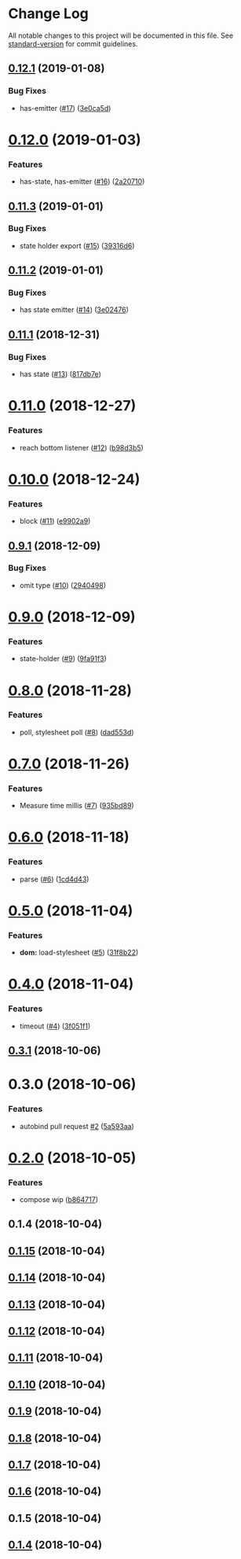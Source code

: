# Change Log

All notable changes to this project will be documented in this file. See [standard-version](https://github.com/conventional-changelog/standard-version) for commit guidelines.

<a name="0.12.1"></a>
## [0.12.1](https://github.com/kobiburnley/tsla-util/compare/v0.12.0...v0.12.1) (2019-01-08)


### Bug Fixes

* has-emitter ([#17](https://github.com/kobiburnley/tsla-util/issues/17)) ([3e0ca5d](https://github.com/kobiburnley/tsla-util/commit/3e0ca5d))



<a name="0.12.0"></a>
# [0.12.0](https://github.com/kobiburnley/tsla-util/compare/v0.11.3...v0.12.0) (2019-01-03)


### Features

* has-state, has-emitter ([#16](https://github.com/kobiburnley/tsla-util/issues/16)) ([2a20710](https://github.com/kobiburnley/tsla-util/commit/2a20710))



<a name="0.11.3"></a>
## [0.11.3](https://github.com/kobiburnley/tsla-util/compare/v0.11.2...v0.11.3) (2019-01-01)


### Bug Fixes

* state holder export ([#15](https://github.com/kobiburnley/tsla-util/issues/15)) ([39316d6](https://github.com/kobiburnley/tsla-util/commit/39316d6))



<a name="0.11.2"></a>
## [0.11.2](https://github.com/kobiburnley/tsla-util/compare/v0.11.1...v0.11.2) (2019-01-01)


### Bug Fixes

* has state emitter ([#14](https://github.com/kobiburnley/tsla-util/issues/14)) ([3e02476](https://github.com/kobiburnley/tsla-util/commit/3e02476))



<a name="0.11.1"></a>
## [0.11.1](https://github.com/kobiburnley/tsla-util/compare/v0.11.0...v0.11.1) (2018-12-31)


### Bug Fixes

* has state ([#13](https://github.com/kobiburnley/tsla-util/issues/13)) ([817db7e](https://github.com/kobiburnley/tsla-util/commit/817db7e))



<a name="0.11.0"></a>
# [0.11.0](https://github.com/kobiburnley/tsla-util/compare/v0.10.0...v0.11.0) (2018-12-27)


### Features

* reach bottom listener ([#12](https://github.com/kobiburnley/tsla-util/issues/12)) ([b98d3b5](https://github.com/kobiburnley/tsla-util/commit/b98d3b5))



<a name="0.10.0"></a>
# [0.10.0](https://github.com/kobiburnley/tsla-util/compare/v0.9.1...v0.10.0) (2018-12-24)


### Features

* block ([#11](https://github.com/kobiburnley/tsla-util/issues/11)) ([e9902a9](https://github.com/kobiburnley/tsla-util/commit/e9902a9))



<a name="0.9.1"></a>
## [0.9.1](https://github.com/kobiburnley/tsla-util/compare/v0.9.0...v0.9.1) (2018-12-09)


### Bug Fixes

* omit type ([#10](https://github.com/kobiburnley/tsla-util/issues/10)) ([2940498](https://github.com/kobiburnley/tsla-util/commit/2940498))



<a name="0.9.0"></a>
# [0.9.0](https://github.com/kobiburnley/tsla-util/compare/v0.8.0...v0.9.0) (2018-12-09)


### Features

* state-holder ([#9](https://github.com/kobiburnley/tsla-util/issues/9)) ([9fa91f3](https://github.com/kobiburnley/tsla-util/commit/9fa91f3))



<a name="0.8.0"></a>
# [0.8.0](https://github.com/kobiburnley/tsla-util/compare/v0.7.0...v0.8.0) (2018-11-28)


### Features

* poll, stylesheet poll ([#8](https://github.com/kobiburnley/tsla-util/issues/8)) ([dad553d](https://github.com/kobiburnley/tsla-util/commit/dad553d))



<a name="0.7.0"></a>
# [0.7.0](https://github.com/kobiburnley/tsla-util/compare/v0.6.0...v0.7.0) (2018-11-26)


### Features

* Measure time millis ([#7](https://github.com/kobiburnley/tsla-util/issues/7)) ([935bd89](https://github.com/kobiburnley/tsla-util/commit/935bd89))



<a name="0.6.0"></a>
# [0.6.0](https://github.com/kobiburnley/tsla-util/compare/v0.5.0...v0.6.0) (2018-11-18)


### Features

* parse ([#6](https://github.com/kobiburnley/tsla-util/issues/6)) ([1cd4d43](https://github.com/kobiburnley/tsla-util/commit/1cd4d43))



<a name="0.5.0"></a>
# [0.5.0](https://github.com/kobiburnley/tsla-util/compare/v0.4.0...v0.5.0) (2018-11-04)


### Features

* **dom:** load-stylesheet ([#5](https://github.com/kobiburnley/tsla-util/issues/5)) ([31f8b22](https://github.com/kobiburnley/tsla-util/commit/31f8b22))



<a name="0.4.0"></a>
# [0.4.0](https://github.com/kobiburnley/tsla-util/compare/v0.3.1...v0.4.0) (2018-11-04)


### Features

* timeout ([#4](https://github.com/kobiburnley/tsla-util/issues/4)) ([3f051f1](https://github.com/kobiburnley/tsla-util/commit/3f051f1))



<a name="0.3.1"></a>
## [0.3.1](https://github.com/kobiburnley/tsla-util/compare/v0.3.0...v0.3.1) (2018-10-06)



<a name="0.3.0"></a>
# 0.3.0 (2018-10-06)


### Features

* autobind pull request [#2](https://github.com/kobiburnley/tsla-util/issues/2) ([5a593aa](https://github.com/kobiburnley/tsla-util/commit/5a593aa))



<a name="0.2.0"></a>
# [0.2.0](https://github.com/kobiburnley/tsla-util/compare/v0.1.4...v0.2.0) (2018-10-05)


### Features

* compose wip ([b864717](https://github.com/kobiburnley/tsla-util/commit/b864717))



<a name="0.1.4"></a>
## 0.1.4 (2018-10-04)



<a name="0.1.15"></a>
## [0.1.15](https://github.com/kobiburnley/tsla-util/compare/v0.1.14...v0.1.15) (2018-10-04)



<a name="0.1.14"></a>
## [0.1.14](https://github.com/kobiburnley/tsla-util/compare/v0.1.13...v0.1.14) (2018-10-04)



<a name="0.1.13"></a>
## [0.1.13](https://github.com/kobiburnley/tsla-util/compare/v0.1.12...v0.1.13) (2018-10-04)



<a name="0.1.12"></a>
## [0.1.12](https://github.com/kobiburnley/tsla-util/compare/v0.1.11...v0.1.12) (2018-10-04)



<a name="0.1.11"></a>
## [0.1.11](https://github.com/kobiburnley/tsla-util/compare/v0.1.10...v0.1.11) (2018-10-04)



<a name="0.1.10"></a>
## [0.1.10](https://github.com/kobiburnley/tsla-util/compare/v0.1.9...v0.1.10) (2018-10-04)



<a name="0.1.9"></a>
## [0.1.9](https://github.com/kobiburnley/tsla-util/compare/v0.1.8...v0.1.9) (2018-10-04)



<a name="0.1.8"></a>
## [0.1.8](https://github.com/kobiburnley/tsla-util/compare/v0.1.7...v0.1.8) (2018-10-04)



<a name="0.1.7"></a>
## [0.1.7](https://github.com/kobiburnley/tsla-util/compare/v0.1.6...v0.1.7) (2018-10-04)



<a name="0.1.6"></a>
## [0.1.6](https://github.com/kobiburnley/tsla-util/compare/v0.1.5...v0.1.6) (2018-10-04)



<a name="0.1.5"></a>
## 0.1.5 (2018-10-04)



<a name="0.1.4"></a>
## [0.1.4](https://github.com/kobiburnley/tsla-util/compare/v0.1.3...v0.1.4) (2018-10-04)
